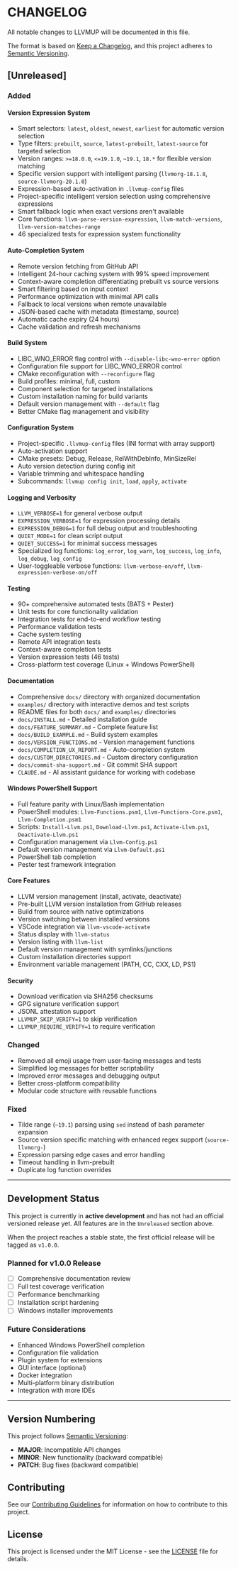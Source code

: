# CHANGELOG

All notable changes to LLVMUP will be documented in this file.

The format is based on [Keep a Changelog](https://keepachangelog.com/en/1.0.0/),
and this project adheres to [Semantic Versioning](https://semver.org/spec/v2.0.0.html).

## [Unreleased]

### Added

#### Version Expression System
- Smart selectors: `latest`, `oldest`, `newest`, `earliest` for automatic version selection
- Type filters: `prebuilt`, `source`, `latest-prebuilt`, `latest-source` for targeted selection
- Version ranges: `>=18.0.0`, `<=19.1.0`, `~19.1`, `18.*` for flexible version matching
- Specific version support with intelligent parsing (`llvmorg-18.1.8`, `source-llvmorg-20.1.0`)
- Expression-based auto-activation in `.llvmup-config` files
- Project-specific intelligent version selection using comprehensive expressions
- Smart fallback logic when exact versions aren't available
- Core functions: `llvm-parse-version-expression`, `llvm-match-versions`, `llvm-version-matches-range`
- 46 specialized tests for expression system functionality

#### Auto-Completion System
- Remote version fetching from GitHub API
- Intelligent 24-hour caching system with 99% speed improvement
- Context-aware completion differentiating prebuilt vs source versions
- Smart filtering based on input context
- Performance optimization with minimal API calls
- Fallback to local versions when remote unavailable
- JSON-based cache with metadata (timestamp, source)
- Automatic cache expiry (24 hours)
- Cache validation and refresh mechanisms

#### Build System
- LIBC_WNO_ERROR flag control with `--disable-libc-wno-error` option
- Configuration file support for LIBC_WNO_ERROR control
- CMake reconfiguration with `--reconfigure` flag
- Build profiles: minimal, full, custom
- Component selection for targeted installations
- Custom installation naming for build variants
- Default version management with `--default` flag
- Better CMake flag management and visibility

#### Configuration System
- Project-specific `.llvmup-config` files (INI format with array support)
- Auto-activation support
- CMake presets: Debug, Release, RelWithDebInfo, MinSizeRel
- Auto version detection during config init
- Variable trimming and whitespace handling
- Subcommands: `llvmup config init`, `load`, `apply`, `activate`

#### Logging and Verbosity
- `LLVM_VERBOSE=1` for general verbose output
- `EXPRESSION_VERBOSE=1` for expression processing details
- `EXPRESSION_DEBUG=1` for full debug output and troubleshooting
- `QUIET_MODE=1` for clean script output
- `QUIET_SUCCESS=1` for minimal success messages
- Specialized log functions: `log_error`, `log_warn`, `log_success`, `log_info`, `log_debug`, `log_config`
- User-toggleable verbose functions: `llvm-verbose-on/off`, `llvm-expression-verbose-on/off`

#### Testing
- 90+ comprehensive automated tests (BATS + Pester)
- Unit tests for core functionality validation
- Integration tests for end-to-end workflow testing
- Performance validation tests
- Cache system testing
- Remote API integration tests
- Context-aware completion tests
- Version expression tests (46 tests)
- Cross-platform test coverage (Linux + Windows PowerShell)

#### Documentation
- Comprehensive `docs/` directory with organized documentation
- `examples/` directory with interactive demos and test scripts
- README files for both `docs/` and `examples/` directories
- `docs/INSTALL.md` - Detailed installation guide
- `docs/FEATURE_SUMMARY.md` - Complete feature list
- `docs/BUILD_EXAMPLE.md` - Build system examples
- `docs/VERSION_FUNCTIONS.md` - Version management functions
- `docs/COMPLETION_UX_REPORT.md` - Auto-completion system
- `docs/CUSTOM_DIRECTORIES.md` - Custom directory configuration
- `docs/commit-sha-support.md` - Git commit SHA support
- `CLAUDE.md` - AI assistant guidance for working with codebase

#### Windows PowerShell Support
- Full feature parity with Linux/Bash implementation
- PowerShell modules: `Llvm-Functions.psm1`, `Llvm-Functions-Core.psm1`, `Llvm-Completion.psm1`
- Scripts: `Install-Llvm.ps1`, `Download-Llvm.ps1`, `Activate-Llvm.ps1`, `Deactivate-Llvm.ps1`
- Configuration management via `Llvm-Config.ps1`
- Default version management via `Llvm-Default.ps1`
- PowerShell tab completion
- Pester test framework integration

#### Core Features
- LLVM version management (install, activate, deactivate)
- Pre-built LLVM version installation from GitHub releases
- Build from source with native optimizations
- Version switching between installed versions
- VSCode integration via `llvm-vscode-activate`
- Status display with `llvm-status`
- Version listing with `llvm-list`
- Default version management with symlinks/junctions
- Custom installation directories support
- Environment variable management (PATH, CC, CXX, LD, PS1)

#### Security
- Download verification via SHA256 checksums
- GPG signature verification support
- JSONL attestation support
- `LLVMUP_SKIP_VERIFY=1` to skip verification
- `LLVMUP_REQUIRE_VERIFY=1` to require verification

### Changed
- Removed all emoji usage from user-facing messages and tests
- Simplified log messages for better scriptability
- Improved error messages and debugging output
- Better cross-platform compatibility
- Modular code structure with reusable functions

### Fixed
- Tilde range (`~19.1`) parsing using `sed` instead of bash parameter expansion
- Source version specific matching with enhanced regex support (`source-llvmorg-`)
- Expression parsing edge cases and error handling
- Timeout handling in llvm-prebuilt
- Duplicate log function overrides

---

## Development Status

This project is currently in **active development** and has not had an official versioned release yet. All features are in the `Unreleased` section above.

When the project reaches a stable state, the first official release will be tagged as `v1.0.0`.

### Planned for v1.0.0 Release
- [ ] Comprehensive documentation review
- [ ] Full test coverage verification
- [ ] Performance benchmarking
- [ ] Installation script hardening
- [ ] Windows installer improvements

### Future Considerations
- Enhanced Windows PowerShell completion
- Configuration file validation
- Plugin system for extensions
- GUI interface (optional)
- Docker integration
- Multi-platform binary distribution
- Integration with more IDEs

---

## Version Numbering

This project follows [Semantic Versioning](https://semver.org/):
- **MAJOR**: Incompatible API changes
- **MINOR**: New functionality (backward compatible)
- **PATCH**: Bug fixes (backward compatible)

## Contributing

See our [Contributing Guidelines](CONTRIBUTING.md) for information on how to contribute to this project.

## License

This project is licensed under the MIT License - see the [LICENSE](LICENSE) file for details.
